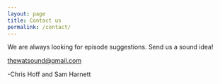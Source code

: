 ```yaml
---
layout: page
title: Contact us
permalink: /contact/
---
```


We are always looking for episode suggestions. Send us a sound idea!

<a href="mailto:thewatsound@gmail.com" target="_top">thewatsound@gmail.com</a>

-Chris Hoff and Sam Harnett
